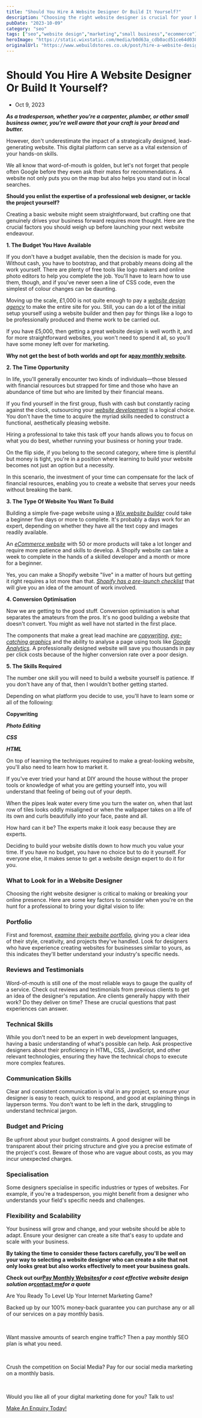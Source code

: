 ```yaml
---
title: "Should You Hire A Website Designer Or Build It Yourself?"
description: "Choosing the right website designer is crucial for your business's online success. Discover key factors like portfolio, reviews, technical skills, and b."
pubDate: "2023-10-09"
category: "seo"
tags: ["seo","website design","marketing","small business","ecommerce"]
heroImage: "https://static.wixstatic.com/media/b0d63a_cdb0acd51ce64d038c289a4c3822116f~mv2.jpg/v1/fill/w_740,h_420,al_c,q_90,usm_0.66_1.00_0.01,enc_avif,quality_auto/b0d63a_cdb0acd51ce64d038c289a4c3822116f~mv2.jpg"
originalUrl: "https://www.webuildstores.co.uk/post/hire-a-website-designer"
---
```



# Should You Hire A Website Designer Or Build It Yourself?

 * Oct 9, 2023

**_As a tradesperson, whether you're a carpenter, plumber, or other small business owner, you're well aware that your craft is your bread and butter._**

 
However, don't underestimate the impact of a strategically designed, lead-generating website. This digital platform can serve as a vital extension of your hands-on skills. 

 
We all know that word-of-mouth is golden, but let's not forget that people often Google before they even ask their mates for recommendations. A website not only puts you on the map but also helps you stand out in local searches.

 
**Should you enlist the expertise of a professional web designer, or tackle the project yourself?**

 
Creating a basic website might seem straightforward, but crafting one that genuinely drives your business forward requires more thought. Here are the crucial factors you should weigh up before launching your next website endeavour.


**1\. The Budget You Have Available**

If you don't have a budget available, then the decision is made for you. Without cash, you have to bootstrap, and that probably means doing all the work yourself. There are plenty of free tools like logo makers and online photo editors to help you complete the job. You'll have to learn how to use them, though, and if you've never seen a line of CSS code, even the simplest of colour changes can be daunting. 

Moving up the scale, £1,000 is not quite enough to pay a [_website design agency_](https://www.webuildstores.co.uk) to make the entire site for you. Still, you can do a lot of the initial setup yourself using a website builder and then pay for things like a logo to be professionally produced and theme work to be carried out. 

If you have £5,000, then getting a great website design is well worth it, and for more straightforward websites, you won't need to spend it all, so you'll have some money left over for marketing. 

**Why not get the best of both worlds and opt for a**[**__pay monthly website__**](https://www.webuildstores.co.uk/plans-pricing)**_._**

**2\. The Time Opportunity**

In life, you'll generally encounter two kinds of individuals—those blessed with financial resources but strapped for time and those who have an abundance of time but who are limited by their financial means.

 
If you find yourself in the first group, flush with cash but constantly racing against the clock, outsourcing your [_website development_](https://www.webuildstores.co.uk/website-development) is a logical choice. You don't have the time to acquire the myriad skills needed to construct a functional, aesthetically pleasing website. 

 
Hiring a professional to take this task off your hands allows you to focus on what you do best, whether running your business or honing your trade.

 
On the flip side, if you belong to the second category, where time is plentiful but money is tight, you're in a position where learning to build your website becomes not just an option but a necessity. 

 
In this scenario, the investment of your time can compensate for the lack of financial resources, enabling you to create a website that serves your needs without breaking the bank.

 
[](https://www.webuildstores.co.uk/post/small-business-seo)

 
**3\. The Type Of Website You Want To Build**

Building a simple five-page website using a [_Wix website builder_](https://www.storebuilder.co.uk/wix-review) could take a beginner five days or more to complete. It's probably a days work for an expert, depending on whether they have all the text copy and images readily available. 

An [_eCommerce website_](https://www.webuildstores.co.uk/ecommerce-design) with 50 or more products will take a lot longer and require more patience and skills to develop. A Shopify website can take a week to complete in the hands of a skilled developer and a month or more for a beginner. 

Yes, you can make a Shopify website "live" in a matter of hours but getting it right requires a lot more than that. [_Shopify has a pre-launch checklist_](https://www.shopify.co.uk/blog/shopify-store-launch-checklist) that will give you an idea of the amount of work involved. 

**4\. Conversion Optimisation**

Now we are getting to the good stuff. Conversion optimisation is what separates the amateurs from the pros. It's no good building a website that doesn't convert. You might as well have not started in the first place. 

The components that make a great lead machine are [_copywriting_](https://www.webuildstores.co.uk/content-writing-services), [_eye-catching graphics_](https://www.webuildstores.co.uk/graphic-design) and the ability to analyse a page using tools like [_Google Analytics_](https://www.webuildstores.co.uk/post/your-introduction-to-google-analytics). A professionally designed website will save you thousands in pay per click costs because of the higher conversion rate over a poor design.

[](https://www.webuildstores.co.uk/post/starting-a-small-business-blog)

 
**5\. The Skills Required**

The number one skill you will need to build a website yourself is patience. If you don't have any of that, then I wouldn't bother getting started. 

 
Depending on what platform you decide to use, you'll have to learn some or all of the following:

 
**Copywriting**

**_Photo Editing_**

**_CSS_**

**_HTML_**

 
On top of learning the techniques required to make a great-looking website, you'll also need to learn how to market it.

 
If you've ever tried your hand at DIY around the house without the proper tools or knowledge of what you are getting yourself into, you will understand that feeling of being out of your depth. 

 
When the pipes leak water every time you turn the water on, when that last row of tiles looks oddly misaligned or when the wallpaper takes on a life of its own and curls beautifully into your face, paste and all.

 
How hard can it be? The experts make it look easy because they are experts. 

 
Deciding to build your website distils down to how much you value your time. If you have no budget, you have no choice but to do it yourself. For everyone else, it makes sense to get a website design expert to do it for you.

 
### What to Look for in a Website Designer

Choosing the right website designer is critical to making or breaking your online presence. Here are some key factors to consider when you're on the hunt for a professional to bring your digital vision to life:

 
### Portfolio

First and foremost, [_examine their website portfolio_](https://www.webuildstores.co.uk/work-in-progress), giving you a clear idea of their style, creativity, and projects they've handled. Look for designers who have experience creating websites for businesses similar to yours, as this indicates they'll better understand your industry's specific needs.

 
### Reviews and Testimonials

Word-of-mouth is still one of the most reliable ways to gauge the quality of a service. Check out reviews and testimonials from previous clients to get an idea of the designer's reputation. Are clients generally happy with their work? Do they deliver on time? These are crucial questions that past experiences can answer.

 
### Technical Skills

While you don't need to be an expert in web development languages, having a basic understanding of what's possible can help. Ask prospective designers about their proficiency in HTML, CSS, JavaScript, and other relevant technologies, ensuring they have the technical chops to execute more complex features.

 
### Communication Skills

Clear and consistent communication is vital in any project, so ensure your designer is easy to reach, quick to respond, and good at explaining things in layperson terms. You don't want to be left in the dark, struggling to understand technical jargon.

 
### Budget and Pricing

Be upfront about your budget constraints. A good designer will be transparent about their pricing structure and give you a precise estimate of the project's cost. Beware of those who are vague about costs, as you may incur unexpected charges.

 
### Specialisation

Some designers specialise in specific industries or types of websites. For example, if you're a tradesperson, you might benefit from a designer who understands your field's specific needs and challenges.

 
### Flexibility and Scalability

Your business will grow and change, and your website should be able to adapt. Ensure your designer can create a site that's easy to update and scale with your business. 

**By taking the time to consider these factors carefully, you'll be well on your way to selecting a website designer who can create a site that not only looks great but also works effectively to meet your business goals.**

 
**Check out our**[**__Pay Monthly Websites__**](https://www.webuildstores.co.uk/pay-monthly-websites)**_for a cost effective website design solution or_**[**__contact me__**](https://www.webuildstores.co.uk/contact)**_for a quote_**


Are You Ready To Level Up Your Internet Marketing Game?

Backed up by our 100% money-back guarantee you can purchase any or all of our services on a pay monthly basis.

​

Want massive amounts of search engine traffic? Then a pay monthly SEO plan is what you need.

​

Crush the competition on Social Media? Pay for our social media marketing on a monthly basis.

​

Would you like all of your digital marketing done for you? Talk to us!

[Make An Enquiry Today!](https://www.webuildstores.co.uk/contact)
